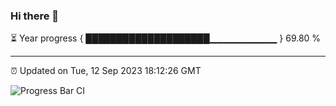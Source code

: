 ### Hi there 👋

⏳ Year progress { ████████████████████▁▁▁▁▁▁▁▁▁▁ } 69.80 %

---

⏰ Updated on Tue, 12 Sep 2023 18:12:26 GMT

![Progress Bar CI](https://github.com/liununu/liununu/workflows/Progress%20Bar%20CI/badge.svg)
